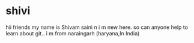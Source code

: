 # shivi

hii friends my name is Shivam saini n i m new here. 
so can anyone help to learn about git..
i m from naraingarh (haryana,In India)
